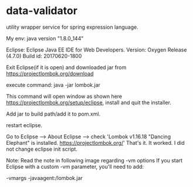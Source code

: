 data-validator
==============

utility wrapper service for spring expression language.


My env: java version "1.8.0_144"

Eclipse: Eclipse Java EE IDE for Web Developers. Version: Oxygen Release (4.7.0) Build id: 20170620-1800

Exit Eclipse(if it is open) and downloaded jar from https://projectlombok.org/download

execute command: java -jar lombok.jar

This command will open window as shown here https://projectlombok.org/setup/eclipse, install and quit the installer.

Add jar to build path/add it to pom.xml.

restart eclipse.

Go to Eclipse --> About Eclipse --> check 'Lombok v1.16.18 "Dancing Elephant" is installed. https://projectlombok.org/'
That's it. It worked. I did not change eclipse init script.

Note: Read the note in following image regarding -vm options If you start Eclipse with a custom -vm parameter, you'll need to add:

-vmargs -javaagent:<path-to-lombok-jar>/lombok.jar